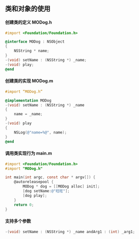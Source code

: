 
## 类和对象的使用

#### 创建类的定义 MODog.h

```Objective-C
#import <Foundation/Foundation.h>

@interface MODog : NSObject
{
    NSString * name;
}
-(void) setName : (NSString *) _name;
-(void) play;
@end
```

#### 创建类的实现 MODog.m

```Objective-C
#import “MODog.h”

@implementation MODog
-(void) setName : (NSString *) _name
{
    name = _name;
}
-(void) play
{
    NSLog(@"name=%@", name);
}
@end
```

#### 调用类实现行为 main.m

```Objective-C
#import <Foundation/Foundation.h>
#import "MODog.h"

int main(int argc, const char * argv[]) {
    @autoreleasepool {
        MODog * dog = [[MODog alloc] init];
        [dog setName:@"旺旺"];
        [dog play];
    }
    return 0;
}
```

#### 支持多个参数

```Objective-C
-(void) setName : (NSString *) _name andArg1 : (int) _arg1;
```
